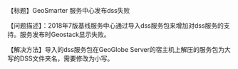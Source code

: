 【标题】GeoSmarter  服务中心发布dss失败

【问题描述】：2018年7版基线服务中心通过导入dss服务包来增加对dss服务的支持。服务发布时Geostack显示失败。

【解决方法】导入的dss服务包在GeoGlobe Server的宿主机上解压的服务包为大写的DSS文件夹名，需要修改为小写。
